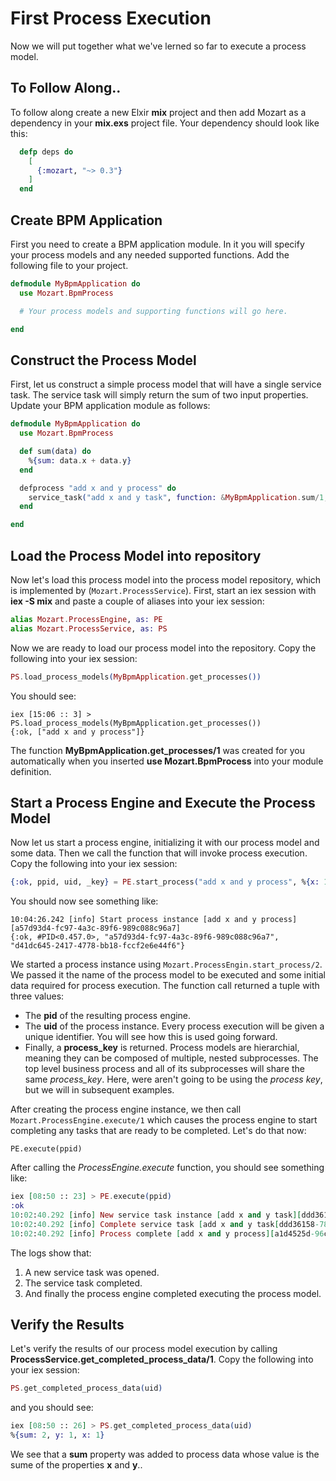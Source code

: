# First Process Execution

Now we will put together what we've lerned so far to execute a process model. 

## To Follow Along..

To follow along create a new Elxir **mix** project and then add Mozart as a dependency in your **mix.exs** project file. Your dependency should look like this:

```elixir
  defp deps do
    [
      {:mozart, "~> 0.3"}
    ]
  end
```

## Create BPM Application

First you need to create a BPM application module. In it you will specify your process models and any needed supported functions. Add the following file to your project.

```elixir
defmodule MyBpmApplication do
  use Mozart.BpmProcess

  # Your process models and supporting functions will go here.

end
```

## Construct the Process Model

First, let us construct a simple process model that will have a single service task. The service task will simply return the sum of two input properties. Update your BPM application module as follows:

```elixir
defmodule MyBpmApplication do
  use Mozart.BpmProcess

  def sum(data) do
    %{sum: data.x + data.y}
  end

  defprocess "add x and y process" do
    service_task("add x and y task", function: &MyBpmApplication.sum/1, inputs: "x,y")
  end

end
```

## Load the Process Model into repository

Now let's load this process model into the process model repository, which is implemented by (`Mozart.ProcessService`). First, start an iex session with **iex -S mix** and paste a couple of aliases into your iex session:

```elixir
alias Mozart.ProcessEngine, as: PE
alias Mozart.ProcessService, as: PS

```

Now we are ready to load our process model into the repository. Copy the following into your iex session:

```elixir
PS.load_process_models(MyBpmApplication.get_processes())

```

You should see:

````
iex [15:06 :: 3] > PS.load_process_models(MyBpmApplication.get_processes())
{:ok, ["add x and y process"]}
````

The function **MyBpmApplication.get_processes/1** was created for you automatically when you inserted **use Mozart.BpmProcess** into your module definition.

## Start a Process Engine and Execute the Process Model

Now let us start a process engine, initializing it with our process model and some data. Then we call the function that will invoke process execution. Copy the following into your iex session:

```elixir
{:ok, ppid, uid, _key} = PE.start_process("add x and y process", %{x: 1, y: 1})

```

You should now see something like:

```
10:04:26.242 [info] Start process instance [add x and y process][a57d93d4-fc97-4a3c-89f6-989c088c96a7]
{:ok, #PID<0.457.0>, "a57d93d4-fc97-4a3c-89f6-989c088c96a7", "d41dc645-2417-4778-bb18-fccf2e6e44f6"}
```

We started a process instance using `Mozart.ProcessEngin.start_process/2`. We passed it the name of the process model to be executed and some initial data required for process execution. The function call returned a tuple with three values: 

* The **pid** of the resulting process engine.
* The **uid** of the process instance. Every process execution will be given a unique identifier. You will see how this is used going forward.
* Finally, a **process_key** is returned. Process models are hierarchial, meaning they can be composed of multiple, nested subprocesses. The top level business process and all of its subprocesses will share the same *process_key*. Here, were aren't going to be using the *process key*, but we will in subsequent examples.

After creating the process engine instance, we then call `Mozart.ProcessEngine.execute/1` which causes the process engine to start completing any tasks that are ready to be completed. Let's do that now:

```
PE.execute(ppid)

```

After calling the *ProcessEngine.execute* function, you should see something like:

```elixir
iex [08:50 :: 23] > PE.execute(ppid)
:ok
10:02:40.292 [info] New service task instance [add x and y task][ddd36158-7837-4c5a-b0be-66a02f304d27]
10:02:40.292 [info] Complete service task [add x and y task[ddd36158-7837-4c5a-b0be-66a02f304d27]
10:02:40.292 [info] Process complete [add x and y process][a1d4525d-96cb-4da1-9a82-d20bab4afa89]
```

The logs show that:

1. A new service task was opened.
1. The service task completed.
1. And finally the process engine completed executing the process model.

## Verify the Results

Let's verify the results of our process model execution by calling **ProcessService.get_completed_process_data/1**. Copy the following into your iex session:

```elixir
PS.get_completed_process_data(uid)

```

and you should see:

```elixir
iex [08:50 :: 26] > PS.get_completed_process_data(uid)
%{sum: 2, y: 1, x: 1}
```

We see that a **sum** property was added to process data whose value is the sume of the properties **x** and **y**..

